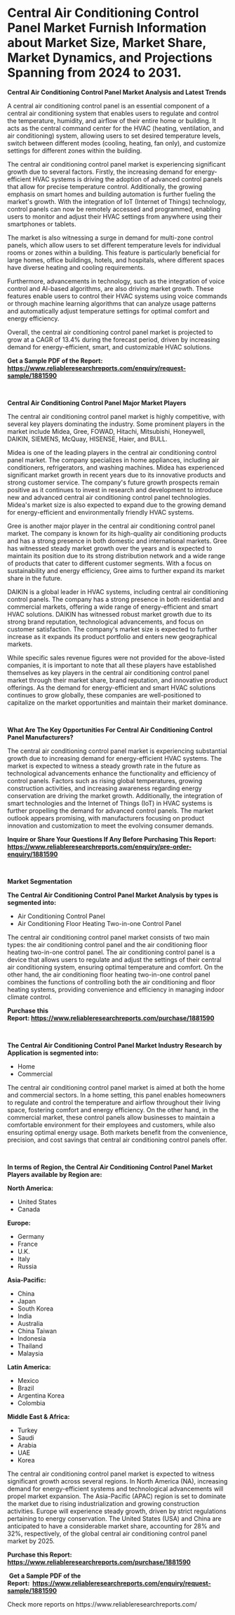 <p><h1>Central Air Conditioning Control Panel Market Furnish Information about Market Size, Market Share, Market Dynamics, and Projections Spanning from 2024 to 2031.</h1></p><p><strong>Central Air Conditioning Control Panel Market Analysis and Latest Trends</strong></p>
<p><p>A central air conditioning control panel is an essential component of a central air conditioning system that enables users to regulate and control the temperature, humidity, and airflow of their entire home or building. It acts as the central command center for the HVAC (heating, ventilation, and air conditioning) system, allowing users to set desired temperature levels, switch between different modes (cooling, heating, fan only), and customize settings for different zones within the building.</p><p>The central air conditioning control panel market is experiencing significant growth due to several factors. Firstly, the increasing demand for energy-efficient HVAC systems is driving the adoption of advanced control panels that allow for precise temperature control. Additionally, the growing emphasis on smart homes and building automation is further fueling the market's growth. With the integration of IoT (Internet of Things) technology, control panels can now be remotely accessed and programmed, enabling users to monitor and adjust their HVAC settings from anywhere using their smartphones or tablets.</p><p>The market is also witnessing a surge in demand for multi-zone control panels, which allow users to set different temperature levels for individual rooms or zones within a building. This feature is particularly beneficial for large homes, office buildings, hotels, and hospitals, where different spaces have diverse heating and cooling requirements.</p><p>Furthermore, advancements in technology, such as the integration of voice control and AI-based algorithms, are also driving market growth. These features enable users to control their HVAC systems using voice commands or through machine learning algorithms that can analyze usage patterns and automatically adjust temperature settings for optimal comfort and energy efficiency.</p><p>Overall, the central air conditioning control panel market is projected to grow at a CAGR of 13.4% during the forecast period, driven by increasing demand for energy-efficient, smart, and customizable HVAC solutions.</p></p>
<p><strong>Get a Sample PDF of the Report:&nbsp; <a href="https://www.reliableresearchreports.com/enquiry/request-sample/1881590">https://www.reliableresearchreports.com/enquiry/request-sample/1881590</a></strong></p>
<p>&nbsp;</p>
<p><strong>Central Air Conditioning Control Panel Major Market Players</strong></p>
<p><p>The central air conditioning control panel market is highly competitive, with several key players dominating the industry. Some prominent players in the market include Midea, Gree, FOWAD, Hitachi, Mitsubishi, Honeywell, DAIKIN, SIEMENS, McQuay, HISENSE, Haier, and BULL.</p><p>Midea is one of the leading players in the central air conditioning control panel market. The company specializes in home appliances, including air conditioners, refrigerators, and washing machines. Midea has experienced significant market growth in recent years due to its innovative products and strong customer service. The company's future growth prospects remain positive as it continues to invest in research and development to introduce new and advanced central air conditioning control panel technologies. Midea's market size is also expected to expand due to the growing demand for energy-efficient and environmentally friendly HVAC systems.</p><p>Gree is another major player in the central air conditioning control panel market. The company is known for its high-quality air conditioning products and has a strong presence in both domestic and international markets. Gree has witnessed steady market growth over the years and is expected to maintain its position due to its strong distribution network and a wide range of products that cater to different customer segments. With a focus on sustainability and energy efficiency, Gree aims to further expand its market share in the future.</p><p>DAIKIN is a global leader in HVAC systems, including central air conditioning control panels. The company has a strong presence in both residential and commercial markets, offering a wide range of energy-efficient and smart HVAC solutions. DAIKIN has witnessed robust market growth due to its strong brand reputation, technological advancements, and focus on customer satisfaction. The company's market size is expected to further increase as it expands its product portfolio and enters new geographical markets.</p><p>While specific sales revenue figures were not provided for the above-listed companies, it is important to note that all these players have established themselves as key players in the central air conditioning control panel market through their market share, brand reputation, and innovative product offerings. As the demand for energy-efficient and smart HVAC solutions continues to grow globally, these companies are well-positioned to capitalize on the market opportunities and maintain their market dominance.</p></p>
<p>&nbsp;</p>
<p><strong>What Are The Key Opportunities For Central Air Conditioning Control Panel Manufacturers?</strong></p>
<p><p>The central air conditioning control panel market is experiencing substantial growth due to increasing demand for energy-efficient HVAC systems. The market is expected to witness a steady growth rate in the future as technological advancements enhance the functionality and efficiency of control panels. Factors such as rising global temperatures, growing construction activities, and increasing awareness regarding energy conservation are driving the market growth. Additionally, the integration of smart technologies and the Internet of Things (IoT) in HVAC systems is further propelling the demand for advanced control panels. The market outlook appears promising, with manufacturers focusing on product innovation and customization to meet the evolving consumer demands.</p></p>
<p><strong>Inquire or Share Your Questions If Any Before Purchasing This Report: <a href="https://www.reliableresearchreports.com/enquiry/pre-order-enquiry/1881590">https://www.reliableresearchreports.com/enquiry/pre-order-enquiry/1881590</a></strong></p>
<p>&nbsp;</p>
<p><strong>Market Segmentation</strong></p>
<p><strong>The Central Air Conditioning Control Panel Market Analysis by types is segmented into:</strong></p>
<p><ul><li>Air Conditioning Control Panel</li><li>Air Conditioning Floor Heating Two-in-one Control Panel</li></ul></p>
<p><p>The central air conditioning control panel market consists of two main types: the air conditioning control panel and the air conditioning floor heating two-in-one control panel. The air conditioning control panel is a device that allows users to regulate and adjust the settings of their central air conditioning system, ensuring optimal temperature and comfort. On the other hand, the air conditioning floor heating two-in-one control panel combines the functions of controlling both the air conditioning and floor heating systems, providing convenience and efficiency in managing indoor climate control.</p></p>
<p><strong>Purchase this Report:&nbsp;<a href="https://www.reliableresearchreports.com/purchase/1881590">https://www.reliableresearchreports.com/purchase/1881590</a></strong></p>
<p>&nbsp;</p>
<p><strong>The Central Air Conditioning Control Panel Market Industry Research by Application is segmented into:</strong></p>
<p><ul><li>Home</li><li>Commercial</li></ul></p>
<p><p>The central air conditioning control panel market is aimed at both the home and commercial sectors. In a home setting, this panel enables homeowners to regulate and control the temperature and airflow throughout their living space, fostering comfort and energy efficiency. On the other hand, in the commercial market, these control panels allow businesses to maintain a comfortable environment for their employees and customers, while also ensuring optimal energy usage. Both markets benefit from the convenience, precision, and cost savings that central air conditioning control panels offer.</p></p>
<p>&nbsp;</p>
<p><strong>In terms of Region, the Central Air Conditioning Control Panel Market Players available by Region are:</strong></p>
<p>
    <p> <strong> North America: </strong>
        <ul>
            <li>United States</li>
            <li>Canada</li>
        </ul>
        </p> 
    <p> <strong> Europe: </strong>
        <ul>
            <li>Germany</li>
            <li>France</li>
            <li>U.K.</li>
            <li>Italy</li>
            <li>Russia</li>
        </ul>
        </p> 
    <p> <strong> Asia-Pacific: </strong>
        <ul>
            <li>China</li>
            <li>Japan</li>
            <li>South Korea</li>
            <li>India</li>
            <li>Australia</li>
            <li>China Taiwan</li>
            <li>Indonesia</li>
            <li>Thailand</li>
            <li>Malaysia</li>
        </ul>
        </p> 
    <p> <strong> Latin America: </strong>
        <ul>
            <li>Mexico</li>
            <li>Brazil</li>
            <li>Argentina Korea</li>
            <li>Colombia</li>
        </ul>
        </p> 
    <p> <strong> Middle East & Africa: </strong>
        <ul>
            <li>Turkey</li>
            <li>Saudi</li>
            <li>Arabia</li>
            <li>UAE</li>
            <li>Korea</li>
        </ul>
    </p>
    </p>
<p><p>The central air conditioning control panel market is expected to witness significant growth across several regions. In North America (NA), increasing demand for energy-efficient systems and technological advancements will propel market expansion. The Asia-Pacific (APAC) region is set to dominate the market due to rising industrialization and growing construction activities. Europe will experience steady growth, driven by strict regulations pertaining to energy conservation. The United States (USA) and China are anticipated to have a considerable market share, accounting for 28% and 32%, respectively, of the global central air conditioning control panel market by 2025.</p></p>
<p><strong>Purchase this Report: <a href="https://www.reliableresearchreports.com/purchase/1881590">https://www.reliableresearchreports.com/purchase/1881590</a></strong></p>
<p>&nbsp;<strong>Get a Sample PDF of the Report:&nbsp;&nbsp;<a href="https://www.reliableresearchreports.com/enquiry/request-sample/1881590">https://www.reliableresearchreports.com/enquiry/request-sample/1881590</a></strong></p>
<p><strong></strong></p>
<p>Check more reports on https://www.reliableresearchreports.com/</p>
